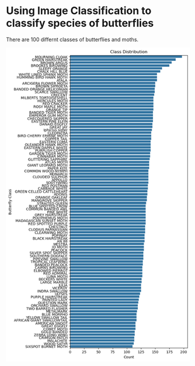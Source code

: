 # Using Image Classification to classify species of butterflies

There are 100 differnt classes of butterflies and moths.

![alt text](image.png)